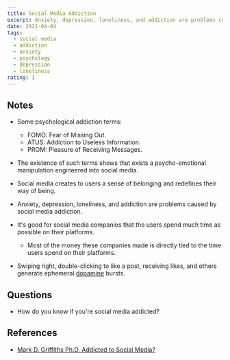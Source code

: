 ```yaml
---
title: Social Media Addiction
excerpt: Anxiety, depression, loneliness, and addiction are problems caused by social media addiction.
date: 2021-04-04
tags:
  - social media
  - addiction
  - anxiety
  - psychology
  - depression
  - loneliness
rating: 1
---
```


## Notes

- Some psychological addiction terms:

  - FOMO: Fear of Missing Out.
  - ATUS: Addiction to Useless Information.
  - PROM: Pleasure of Receiving Messages.

- The existence of such terms shows that exists a psycho-emotional manipulation engineered into social media.

- Social media creates to users a sense of belonging and redefines their way of being.

- Anxiety, depression, loneliness, and addiction are problems caused by social media addiction.

- It's good for social media companies that the users spend much time as possible on their platforms.

  - Most of the money these companies made is directly tied to the time users spend on their platforms.

- Swiping right, double-clicking to like a post, receiving likes, and others generate ephemeral [dopamine](/zettelkasten/dopamine) bursts.

## Questions

- How do you know if you're social media addicted?

## References

- [Mark D. Griffiths Ph.D. Addicted to Social Media?](https://www.psychologytoday.com/us/blog/in-excess/201805/addicted-social-media)
